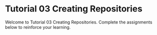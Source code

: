 # Tutorial 03 Creating Repositories

Welcome to Tutorial 03 Creating Repositories. Complete the assignments below to reinforce your learning.

